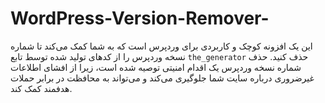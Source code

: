 # WordPress-Version-Remover-
این یک افزونه کوچک و کاربردی برای وردپرس است که به شما کمک می‌کند تا شماره نسخه وردپرس را از کدهای تولید شده توسط تابع `the_generator` حذف کنید. حذف شماره نسخه وردپرس یک اقدام امنیتی توصیه شده است، زیرا از افشای اطلاعات غیرضروری درباره سایت شما جلوگیری می‌کند و می‌تواند به محافظت در برابر حملات هدفمند کمک کند.
